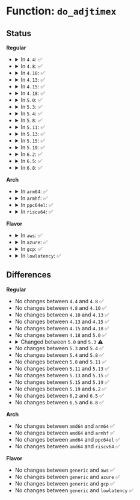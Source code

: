 # Function: <code>do_adjtimex</code>

## Status
<b>Regular</b>
<ul>
<li>
<details>
<summary>In <code>4.4</code>: ✅</summary>

```c
int do_adjtimex(struct timex *txc);
```

**Collision:** Unique Global

**Inline:** No

**Transformation:** False

**Instances:**

```
In kernel/time/timekeeping.c (ffffffff810f6b50)
Location: kernel/time/timekeeping.c:2246
Inline: False
Direct callers:
  - kernel/time/time.c:SYSC_adjtimex
  - kernel/time/posix-timers.c:posix_clock_realtime_adj
  - kernel/compat.c:C_SYSC_adjtimex
```
**Symbols:**

```
ffffffff810f6b50-ffffffff810f6cbd: do_adjtimex (STB_GLOBAL)
```
</details>
</li>
<li>
<details>
<summary>In <code>4.8</code>: ✅</summary>

```c
int do_adjtimex(struct timex *txc);
```

**Collision:** Unique Global

**Inline:** No

**Transformation:** False

**Instances:**

```
In kernel/time/timekeeping.c (ffffffff810fdcb0)
Location: kernel/time/timekeeping.c:2252
Inline: False
Direct callers:
  - kernel/time/time.c:SYSC_adjtimex
  - kernel/time/posix-timers.c:posix_clock_realtime_adj
  - kernel/compat.c:C_SYSC_adjtimex
```
**Symbols:**

```
ffffffff810fdcb0-ffffffff810fde29: do_adjtimex (STB_GLOBAL)
```
</details>
</li>
<li>
<details>
<summary>In <code>4.10</code>: ✅</summary>

```c
int do_adjtimex(struct timex *txc);
```

**Collision:** Unique Global

**Inline:** No

**Transformation:** False

**Instances:**

```
In kernel/time/timekeeping.c (ffffffff81100aa0)
Location: kernel/time/timekeeping.c:2264
Inline: False
Direct callers:
  - kernel/time/time.c:SYSC_adjtimex
  - kernel/time/posix-timers.c:posix_clock_realtime_adj
  - kernel/compat.c:C_SYSC_adjtimex
```
**Symbols:**

```
ffffffff81100aa0-ffffffff81100c19: do_adjtimex (STB_GLOBAL)
```
</details>
</li>
<li>
<details>
<summary>In <code>4.13</code>: ✅</summary>

```c
int do_adjtimex(struct timex *txc);
```

**Collision:** Unique Global

**Inline:** No

**Transformation:** False

**Instances:**

```
In kernel/time/timekeeping.c (ffffffff81102be0)
Location: kernel/time/timekeeping.c:2253
Inline: False
Direct callers:
  - kernel/time/time.c:C_SYSC_adjtimex
  - kernel/time/time.c:SYSC_adjtimex
  - kernel/time/posix-timers.c:posix_clock_realtime_adj
```
**Symbols:**

```
ffffffff81102be0-ffffffff81102d59: do_adjtimex (STB_GLOBAL)
```
</details>
</li>
<li>
<details>
<summary>In <code>4.15</code>: ✅</summary>

```c
int do_adjtimex(struct timex *txc);
```

**Collision:** Unique Global

**Inline:** No

**Transformation:** False

**Instances:**

```
In kernel/time/timekeeping.c (ffffffff8110db90)
Location: kernel/time/timekeeping.c:2348
Inline: False
Direct callers:
  - kernel/time/time.c:C_SYSC_adjtimex
  - kernel/time/time.c:SYSC_adjtimex
  - kernel/time/posix-timers.c:posix_clock_realtime_adj
```
**Symbols:**

```
ffffffff8110db90-ffffffff8110de38: do_adjtimex (STB_GLOBAL)
```
</details>
</li>
<li>
<details>
<summary>In <code>4.18</code>: ✅</summary>

```c
int do_adjtimex(struct timex *txc);
```

**Collision:** Unique Global

**Inline:** No

**Transformation:** False

**Instances:**

```
In kernel/time/timekeeping.c (ffffffff81119580)
Location: kernel/time/timekeeping.c:2289
Inline: False
Direct callers:
  - kernel/time/time.c:__do_compat_sys_adjtimex
  - kernel/time/time.c:__do_sys_adjtimex
  - kernel/time/posix-timers.c:posix_clock_realtime_adj
```
**Symbols:**

```
ffffffff81119580-ffffffff811197fb: do_adjtimex (STB_GLOBAL)
```
</details>
</li>
<li>
<details>
<summary>In <code>5.0</code>: ✅</summary>

```c
int do_adjtimex(struct timex *txc);
```

**Collision:** Unique Global

**Inline:** No

**Transformation:** False

**Instances:**

```
In kernel/time/timekeeping.c (ffffffff81124a70)
Location: kernel/time/timekeeping.c:2303
Inline: False
Direct callers:
  - kernel/time/time.c:__do_compat_sys_adjtimex
  - kernel/time/time.c:__do_sys_adjtimex
  - kernel/time/posix-timers.c:posix_clock_realtime_adj
```
**Symbols:**

```
ffffffff81124a70-ffffffff81124cff: do_adjtimex (STB_GLOBAL)
```
</details>
</li>
<li>
<details>
<summary>In <code>5.3</code>: ✅</summary>

```c
int do_adjtimex(struct __kernel_timex *txc);
```

**Collision:** Unique Global

**Inline:** No

**Transformation:** False

**Instances:**

```
In kernel/time/timekeeping.c (ffffffff8112f3b0)
Location: kernel/time/timekeeping.c:2313
Inline: False
Direct callers:
  - kernel/time/time.c:__do_sys_adjtimex_time32
  - kernel/time/time.c:__do_sys_adjtimex
  - kernel/time/posix-timers.c:posix_clock_realtime_adj
```
**Symbols:**

```
ffffffff8112f3b0-ffffffff8112f6df: do_adjtimex (STB_GLOBAL)
```
</details>
</li>
<li>
<details>
<summary>In <code>5.4</code>: ✅</summary>

```c
int do_adjtimex(struct __kernel_timex *txc);
```

**Collision:** Unique Global

**Inline:** No

**Transformation:** False

**Instances:**

```
In kernel/time/timekeeping.c (ffffffff8113b370)
Location: kernel/time/timekeeping.c:2313
Inline: False
Direct callers:
  - kernel/time/time.c:__do_sys_adjtimex_time32
  - kernel/time/time.c:__do_sys_adjtimex
  - kernel/time/posix-timers.c:posix_clock_realtime_adj
```
**Symbols:**

```
ffffffff8113b370-ffffffff8113b69f: do_adjtimex (STB_GLOBAL)
```
</details>
</li>
<li>
<details>
<summary>In <code>5.8</code>: ✅</summary>

```c
int do_adjtimex(struct __kernel_timex *txc);
```

**Collision:** Unique Global

**Inline:** No

**Transformation:** False

**Instances:**

```
In kernel/time/timekeeping.c (ffffffff8114a3c0)
Location: kernel/time/timekeeping.c:2312
Inline: False
Direct callers:
  - kernel/time/time.c:__do_sys_adjtimex_time32
  - kernel/time/time.c:__do_sys_adjtimex
  - kernel/time/posix-timers.c:posix_clock_realtime_adj
```
**Symbols:**

```
ffffffff8114a3c0-ffffffff8114a6e8: do_adjtimex (STB_GLOBAL)
```
</details>
</li>
<li>
<details>
<summary>In <code>5.11</code>: ✅</summary>

```c
int do_adjtimex(struct __kernel_timex *txc);
```

**Collision:** Unique Global

**Inline:** No

**Transformation:** False

**Instances:**

```
In kernel/time/timekeeping.c (ffffffff81146910)
Location: kernel/time/timekeeping.c:2375
Inline: False
Direct callers:
  - kernel/time/time.c:__do_sys_adjtimex_time32
  - kernel/time/time.c:__do_sys_adjtimex
  - kernel/time/posix-timers.c:posix_clock_realtime_adj
```
**Symbols:**

```
ffffffff81146910-ffffffff81146c38: do_adjtimex (STB_GLOBAL)
```
</details>
</li>
<li>
<details>
<summary>In <code>5.13</code>: ✅</summary>

```c
int do_adjtimex(struct __kernel_timex *txc);
```

**Collision:** Unique Global

**Inline:** No

**Transformation:** False

**Instances:**

```
In kernel/time/timekeeping.c (ffffffff81147a80)
Location: kernel/time/timekeeping.c:2386
Inline: False
Direct callers:
  - kernel/time/time.c:__do_sys_adjtimex_time32
  - kernel/time/time.c:__do_sys_adjtimex
  - kernel/time/posix-timers.c:posix_clock_realtime_adj
```
**Symbols:**

```
ffffffff81147a80-ffffffff81147da8: do_adjtimex (STB_GLOBAL)
```
</details>
</li>
<li>
<details>
<summary>In <code>5.15</code>: ✅</summary>

```c
int do_adjtimex(struct __kernel_timex *txc);
```

**Collision:** Unique Global

**Inline:** No

**Transformation:** False

**Instances:**

```
In kernel/time/timekeeping.c (ffffffff8116b5a0)
Location: kernel/time/timekeeping.c:2387
Inline: False
Direct callers:
  - kernel/time/time.c:__do_sys_adjtimex_time32
  - kernel/time/time.c:__do_sys_adjtimex
  - kernel/time/posix-timers.c:posix_clock_realtime_adj
```
**Symbols:**

```
ffffffff8116b5a0-ffffffff8116b8e9: do_adjtimex (STB_GLOBAL)
```
</details>
</li>
<li>
<details>
<summary>In <code>5.19</code>: ✅</summary>

```c
int do_adjtimex(struct __kernel_timex *txc);
```

**Collision:** Unique Global

**Inline:** No

**Transformation:** False

**Instances:**

```
In kernel/time/timekeeping.c (ffffffff8119f4c0)
Location: kernel/time/timekeeping.c:2422
Inline: False
Direct callers:
  - kernel/time/time.c:__do_sys_adjtimex_time32
  - kernel/time/time.c:__do_sys_adjtimex
  - kernel/time/posix-timers.c:posix_clock_realtime_adj
```
**Symbols:**

```
ffffffff8119f4c0-ffffffff8119f809: do_adjtimex (STB_GLOBAL)
```
</details>
</li>
<li>
<details>
<summary>In <code>6.2</code>: ✅</summary>

```c
int do_adjtimex(struct __kernel_timex *txc);
```

**Collision:** Unique Global

**Inline:** No

**Transformation:** False

**Instances:**

```
In kernel/time/timekeeping.c (ffffffff811de1c0)
Location: kernel/time/timekeeping.c:2422
Inline: False
Direct callers:
  - kernel/time/time.c:__do_sys_adjtimex_time32
  - kernel/time/time.c:__do_sys_adjtimex
  - kernel/time/posix-timers.c:posix_clock_realtime_adj
```
**Symbols:**

```
ffffffff811de1c0-ffffffff811de512: do_adjtimex (STB_GLOBAL)
```
</details>
</li>
<li>
<details>
<summary>In <code>6.5</code>: ✅</summary>

```c
int do_adjtimex(struct __kernel_timex *txc);
```

**Collision:** Unique Global

**Inline:** No

**Transformation:** False

**Instances:**

```
In kernel/time/timekeeping.c (ffffffff811f2690)
Location: kernel/time/timekeeping.c:2422
Inline: False
Direct callers:
  - kernel/time/time.c:__do_sys_adjtimex_time32
  - kernel/time/time.c:__do_sys_adjtimex
  - kernel/time/posix-timers.c:posix_clock_realtime_adj
```
**Symbols:**

```
ffffffff811f2690-ffffffff811f29e2: do_adjtimex (STB_GLOBAL)
```
</details>
</li>
<li>
<details>
<summary>In <code>6.8</code>: ✅</summary>

```c
int do_adjtimex(struct __kernel_timex *txc);
```

**Collision:** Unique Global

**Inline:** No

**Transformation:** False

**Instances:**

```
In kernel/time/timekeeping.c (ffffffff812087d0)
Location: kernel/time/timekeeping.c:2422
Inline: False
Direct callers:
  - kernel/time/time.c:__do_sys_adjtimex_time32
  - kernel/time/time.c:__do_sys_adjtimex
  - kernel/time/posix-timers.c:posix_clock_realtime_adj
```
**Symbols:**

```
ffffffff812087d0-ffffffff81208b22: do_adjtimex (STB_GLOBAL)
```
</details>
</li>
</ul>
<b>Arch</b>
<ul>
<li>
<details>
<summary>In <code>arm64</code>: ✅</summary>

```c
int do_adjtimex(struct __kernel_timex *txc);
```

**Collision:** Unique Global

**Inline:** No

**Transformation:** False

**Instances:**

```
In kernel/time/timekeeping.c (ffff8000101a5580)
Location: kernel/time/timekeeping.c:2313
Inline: False
Direct callers:
  - kernel/time/time.c:__do_sys_adjtimex_time32
  - kernel/time/time.c:__do_sys_adjtimex
  - kernel/time/posix-timers.c:posix_clock_realtime_adj
```
**Symbols:**

```
ffff8000101a5580-ffff8000101a5914: do_adjtimex (STB_GLOBAL)
```
</details>
</li>
<li>
<details>
<summary>In <code>armhf</code>: ✅</summary>

```c
int do_adjtimex(struct __kernel_timex *txc);
```

**Collision:** Unique Global

**Inline:** No

**Transformation:** False

**Instances:**

```
In kernel/time/timekeeping.c (c03f05b4)
Location: kernel/time/timekeeping.c:2313
Inline: False
Direct callers:
  - kernel/time/time.c:__do_sys_adjtimex_time32
  - kernel/time/posix-timers.c:posix_clock_realtime_adj
```
**Symbols:**

```
c03f05b4-c03f0940: do_adjtimex (STB_GLOBAL)
```
</details>
</li>
<li>
<details>
<summary>In <code>ppc64el</code>: ✅</summary>

```c
int do_adjtimex(struct __kernel_timex *txc);
```

**Collision:** Unique Global

**Inline:** No

**Transformation:** False

**Instances:**

```
In kernel/time/timekeeping.c (c0000000002073b0)
Location: kernel/time/timekeeping.c:2313
Inline: False
Direct callers:
  - kernel/time/time.c:__do_sys_adjtimex_time32
  - kernel/time/time.c:__do_sys_adjtimex
  - kernel/time/posix-timers.c:posix_clock_realtime_adj
```
**Symbols:**

```
c0000000002073b0-c000000000207800: do_adjtimex (STB_GLOBAL)
```
</details>
</li>
<li>
<details>
<summary>In <code>riscv64</code>: ✅</summary>

```c
int do_adjtimex(struct __kernel_timex *txc);
```

**Collision:** Unique Global

**Inline:** No

**Transformation:** False

**Instances:**

```
In kernel/time/timekeeping.c (ffffffe0001319ca)
Location: kernel/time/timekeeping.c:2313
Inline: False
Direct callers:
  - kernel/time/time.c:__do_sys_adjtimex
  - kernel/time/posix-timers.c:posix_clock_realtime_adj
```
**Symbols:**

```
ffffffe0001319ca-ffffffe000131c8c: do_adjtimex (STB_GLOBAL)
```
</details>
</li>
</ul>
<b>Flavor</b>
<ul>
<li>
<details>
<summary>In <code>aws</code>: ✅</summary>

```c
int do_adjtimex(struct __kernel_timex *txc);
```

**Collision:** Unique Global

**Inline:** No

**Transformation:** False

**Instances:**

```
In kernel/time/timekeeping.c (ffffffff81133b20)
Location: kernel/time/timekeeping.c:2313
Inline: False
Direct callers:
  - kernel/time/time.c:__do_sys_adjtimex_time32
  - kernel/time/time.c:__do_sys_adjtimex
  - kernel/time/posix-timers.c:posix_clock_realtime_adj
```
**Symbols:**

```
ffffffff81133b20-ffffffff81133e4f: do_adjtimex (STB_GLOBAL)
```
</details>
</li>
<li>
<details>
<summary>In <code>azure</code>: ✅</summary>

```c
int do_adjtimex(struct __kernel_timex *txc);
```

**Collision:** Unique Global

**Inline:** No

**Transformation:** False

**Instances:**

```
In kernel/time/timekeeping.c (ffffffff81126580)
Location: kernel/time/timekeeping.c:2313
Inline: False
Direct callers:
  - kernel/time/time.c:__do_sys_adjtimex_time32
  - kernel/time/time.c:__do_sys_adjtimex
  - kernel/time/posix-timers.c:posix_clock_realtime_adj
```
**Symbols:**

```
ffffffff81126580-ffffffff811268af: do_adjtimex (STB_GLOBAL)
```
</details>
</li>
<li>
<details>
<summary>In <code>gcp</code>: ✅</summary>

```c
int do_adjtimex(struct __kernel_timex *txc);
```

**Collision:** Unique Global

**Inline:** No

**Transformation:** False

**Instances:**

```
In kernel/time/timekeeping.c (ffffffff81131840)
Location: kernel/time/timekeeping.c:2313
Inline: False
Direct callers:
  - kernel/time/time.c:__do_sys_adjtimex_time32
  - kernel/time/time.c:__do_sys_adjtimex
  - kernel/time/posix-timers.c:posix_clock_realtime_adj
```
**Symbols:**

```
ffffffff81131840-ffffffff81131b6f: do_adjtimex (STB_GLOBAL)
```
</details>
</li>
<li>
<details>
<summary>In <code>lowlatency</code>: ✅</summary>

```c
int do_adjtimex(struct __kernel_timex *txc);
```

**Collision:** Unique Global

**Inline:** No

**Transformation:** False

**Instances:**

```
In kernel/time/timekeeping.c (ffffffff8113e260)
Location: kernel/time/timekeeping.c:2313
Inline: False
Direct callers:
  - kernel/time/time.c:__do_sys_adjtimex_time32
  - kernel/time/time.c:__do_sys_adjtimex
  - kernel/time/posix-timers.c:posix_clock_realtime_adj
```
**Symbols:**

```
ffffffff8113e260-ffffffff8113e58f: do_adjtimex (STB_GLOBAL)
```
</details>
</li>
</ul>

## Differences
<b>Regular</b>
<ul>
<li>
No changes between <code>4.4</code> and <code>4.8</code> ✅
</li>
<li>
No changes between <code>4.8</code> and <code>4.10</code> ✅
</li>
<li>
No changes between <code>4.10</code> and <code>4.13</code> ✅
</li>
<li>
No changes between <code>4.13</code> and <code>4.15</code> ✅
</li>
<li>
No changes between <code>4.15</code> and <code>4.18</code> ✅
</li>
<li>
No changes between <code>4.18</code> and <code>5.0</code> ✅
</li>
<li>
<details>
<summary>Changed between <code>5.0</code> and <code>5.3</code> ⚠️</summary>
<ul>
<li>
<b>Param type changed. </b>
<code>struct timex *txc</code> ➡️ <code>struct __kernel_timex *txc</code>
</li>
</ul>
</details>
</li>
<li>
No changes between <code>5.3</code> and <code>5.4</code> ✅
</li>
<li>
No changes between <code>5.4</code> and <code>5.8</code> ✅
</li>
<li>
No changes between <code>5.8</code> and <code>5.11</code> ✅
</li>
<li>
No changes between <code>5.11</code> and <code>5.13</code> ✅
</li>
<li>
No changes between <code>5.13</code> and <code>5.15</code> ✅
</li>
<li>
No changes between <code>5.15</code> and <code>5.19</code> ✅
</li>
<li>
No changes between <code>5.19</code> and <code>6.2</code> ✅
</li>
<li>
No changes between <code>6.2</code> and <code>6.5</code> ✅
</li>
<li>
No changes between <code>6.5</code> and <code>6.8</code> ✅
</li>
</ul>
<b>Arch</b>
<ul>
<li>
No changes between <code>amd64</code> and <code>arm64</code> ✅
</li>
<li>
No changes between <code>amd64</code> and <code>armhf</code> ✅
</li>
<li>
No changes between <code>amd64</code> and <code>ppc64el</code> ✅
</li>
<li>
No changes between <code>amd64</code> and <code>riscv64</code> ✅
</li>
</ul>
<b>Flavor</b>
<ul>
<li>
No changes between <code>generic</code> and <code>aws</code> ✅
</li>
<li>
No changes between <code>generic</code> and <code>azure</code> ✅
</li>
<li>
No changes between <code>generic</code> and <code>gcp</code> ✅
</li>
<li>
No changes between <code>generic</code> and <code>lowlatency</code> ✅
</li>
</ul>
